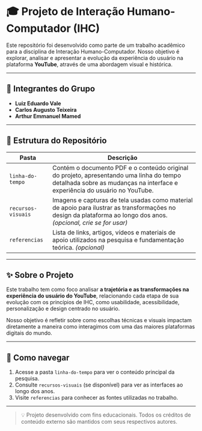 # 🎓 Projeto de Interação Humano-Computador (IHC)

Este repositório foi desenvolvido como parte de um trabalho acadêmico para a disciplina de Interação Humano-Computador. Nosso objetivo é explorar, analisar e apresentar a evolução da experiência do usuário na plataforma **YouTube**, através de uma abordagem visual e histórica.

---

## 👥 Integrantes do Grupo

- **Luiz Eduardo Vale**
- **Carlos Augusto Teixeira**
- **Arthur Emmanuel Mamed**

---

## 📁 Estrutura do Repositório

| Pasta | Descrição |
|-------|-----------|
| `linha-do-tempo` | Contém o documento PDF e o conteúdo original do projeto, apresentando uma linha do tempo detalhada sobre as mudanças na interface e experiência do usuário no YouTube. |
| `recursos-visuais` | Imagens e capturas de tela usadas como material de apoio para ilustrar as transformações no design da plataforma ao longo dos anos. *(opcional, crie se for usar)* |
| `referencias` | Lista de links, artigos, vídeos e materiais de apoio utilizados na pesquisa e fundamentação teórica. *(opcional)* |

---

## ✨ Sobre o Projeto

Este trabalho tem como foco analisar **a trajetória e as transformações na experiência do usuário do YouTube**, relacionando cada etapa de sua evolução com os princípios de IHC, como usabilidade, acessibilidade, personalização e design centrado no usuário.

Nosso objetivo é refletir sobre como escolhas técnicas e visuais impactam diretamente a maneira como interagimos com uma das maiores plataformas digitais do mundo.

---

## 📌 Como navegar

1. Acesse a pasta `linha-do-tempo` para ver o conteúdo principal da pesquisa.
2. Consulte `recursos-visuais` (se disponível) para ver as interfaces ao longo dos anos.
3. Visite `referencias` para conhecer as fontes utilizadas no trabalho.

---

> 💡 Projeto desenvolvido com fins educacionais. Todos os créditos de conteúdo externo são mantidos com seus respectivos autores.

